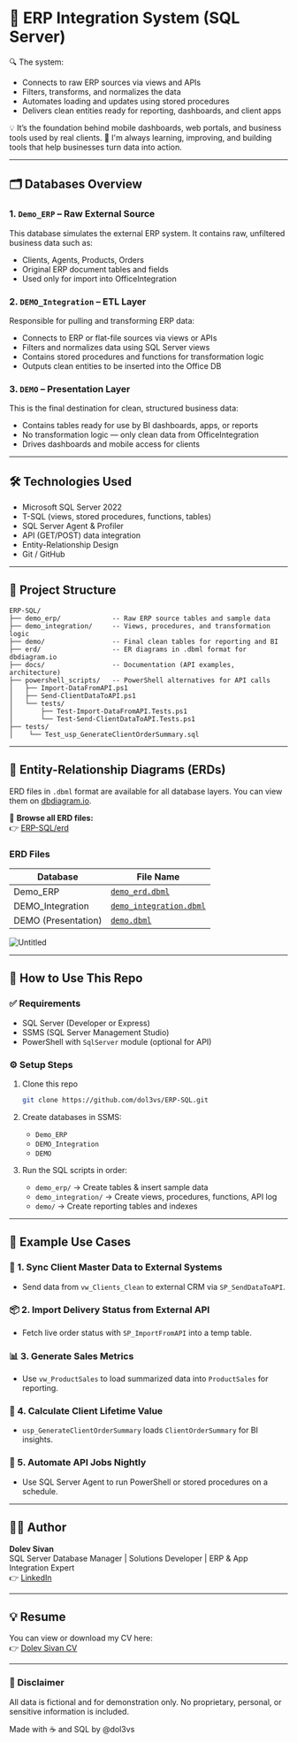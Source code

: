 # 🧠 ERP Integration System (SQL Server)

🔍 The system:
- Connects to raw ERP sources via views and APIs
- Filters, transforms, and normalizes the data
- Automates loading and updates using stored procedures
- Delivers clean entities ready for reporting, dashboards, and client apps

💡 It’s the foundation behind mobile dashboards, web portals, and business tools used by real clients.
🚀 I'm always learning, improving, and building tools that help businesses turn data into action.

---

## 🗂️ Databases Overview

### 1. `Demo_ERP` – Raw External Source
This database simulates the external ERP system. It contains raw, unfiltered business data such as:
- Clients, Agents, Products, Orders
- Original ERP document tables and fields
- Used only for import into OfficeIntegration

### 2. `DEMO_Integration` – ETL Layer
Responsible for pulling and transforming ERP data:
- Connects to ERP or flat-file sources via views or APIs
- Filters and normalizes data using SQL Server views
- Contains stored procedures and functions for transformation logic
- Outputs clean entities to be inserted into the Office DB

### 3. `DEMO` – Presentation Layer
This is the final destination for clean, structured business data:
- Contains tables ready for use by BI dashboards, apps, or reports
- No transformation logic — only clean data from OfficeIntegration
- Drives dashboards and mobile access for clients

---

## 🛠️ Technologies Used

- Microsoft SQL Server 2022
- T-SQL (views, stored procedures, functions, tables)
- SQL Server Agent & Profiler
- API (GET/POST) data integration
- Entity-Relationship Design
- Git / GitHub

---

## 📁 Project Structure

```
ERP-SQL/
├── demo_erp/             -- Raw ERP source tables and sample data
├── demo_integration/     -- Views, procedures, and transformation logic
├── demo/                 -- Final clean tables for reporting and BI
├── erd/                  -- ER diagrams in .dbml format for dbdiagram.io
├── docs/                 -- Documentation (API examples, architecture)
├── powershell_scripts/   -- PowerShell alternatives for API calls
│   ├── Import-DataFromAPI.ps1
│   ├── Send-ClientDataToAPI.ps1
│   └── tests/
│       ├── Test-Import-DataFromAPI.Tests.ps1
│       └── Test-Send-ClientDataToAPI.Tests.ps1
├── tests/
│    └── Test_usp_GenerateClientOrderSummary.sql

```

---

## 📐 Entity-Relationship Diagrams (ERDs)

ERD files in `.dbml` format are available for all database layers. You can view them on [dbdiagram.io](https://dbdiagram.io).

📁 **Browse all ERD files:**  
👉 [ERP-SQL/erd](https://github.com/dol3vs/ERP-SQL/tree/main/erd)

### ERD Files
| Database           | File Name                  |
|--------------------|----------------------------|
| Demo_ERP           | [`demo_erd.dbml`](https://github.com/dol3vs/ERP-SQL/blob/main/erd/demo_erd.dbml) |
| DEMO_Integration   | [`demo_integration.dbml`](https://github.com/dol3vs/ERP-SQL/blob/main/erd/demo_integration.dbml) |
| DEMO (Presentation)| [`demo.dbml`](https://github.com/dol3vs/ERP-SQL/blob/main/erd/demo.dbml) |


![Untitled](https://github.com/user-attachments/assets/e7828ce2-b4b3-40d0-b8eb-4dd2dc303c38)


---

## 🚀 How to Use This Repo

### ✅ Requirements
- SQL Server (Developer or Express)
- SSMS (SQL Server Management Studio)
- PowerShell with `SqlServer` module (optional for API)

### ⚙️ Setup Steps

1. Clone this repo  
   ```bash
   git clone https://github.com/dol3vs/ERP-SQL.git
   ```

2. Create databases in SSMS:
   - `Demo_ERP`
   - `DEMO_Integration`
   - `DEMO`

3. Run the SQL scripts in order:
   - `demo_erp/` → Create tables & insert sample data
   - `demo_integration/` → Create views, procedures, functions, API log
   - `demo/` → Create reporting tables and indexes

---

## 📘 Example Use Cases

### 🧾 1. Sync Client Master Data to External Systems
- Send data from `vw_Clients_Clean` to external CRM via `SP_SendDataToAPI`.

### 📦 2. Import Delivery Status from External API
- Fetch live order status with `SP_ImportFromAPI` into a temp table.

### 📊 3. Generate Sales Metrics
- Use `vw_ProductSales` to load summarized data into `ProductSales` for reporting.

### 👥 4. Calculate Client Lifetime Value
- `usp_GenerateClientOrderSummary` loads `ClientOrderSummary` for BI insights.

### 🔁 5. Automate API Jobs Nightly
- Use SQL Server Agent to run PowerShell or stored procedures on a schedule.

---

## 👨‍💻 Author

**Dolev Sivan**  
SQL Server Database Manager | Solutions Developer | ERP & App Integration Expert   
👉 [LinkedIn](https://www.linkedin.com/in/dol3vs)

---

## 💡 Resume

You can view or download my CV here:  
👉 [Dolev Sivan CV](docs/Dolev_Sivan_CV.pdf)

---

### 🔐 Disclaimer
All data is fictional and for demonstration only. No proprietary, personal, or sensitive information is included.

Made with ☕ and SQL by @dol3vs
